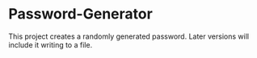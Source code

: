 # Password-Generator

This project creates a randomly generated password. Later versions will include it writing to a file.
